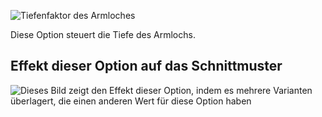 ![Tiefenfaktor des Armloches](./armholedepthfactor.svg)

Diese Option steuert die Tiefe des Armlochs.

## Effekt dieser Option auf das Schnittmuster

![Dieses Bild zeigt den Effekt dieser Option, indem es mehrere Varianten überlagert, die einen anderen Wert für diese Option haben](simon_armholedepthfactor_sample.svg "Effekt dieser Option auf das Schnittmuster")
